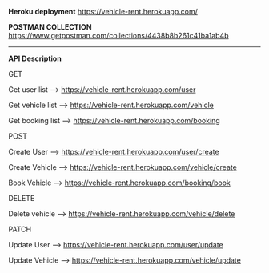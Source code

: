 **Heroku deployment**
https://vehicle-rent.herokuapp.com/

**POSTMAN COLLECTION**
https://www.getpostman.com/collections/4438b8b261c41ba1ab4b

---

**API Description**

GET

Get user list -->  https://vehicle-rent.herokuapp.com/user

Get vehicle list --> https://vehicle-rent.herokuapp.com/vehicle

Get booking list --> https://vehicle-rent.herokuapp.com/booking

POST

Create User --> https://vehicle-rent.herokuapp.com/user/create

Create Vehicle --> https://vehicle-rent.herokuapp.com/vehicle/create

Book Vehicle --> https://vehicle-rent.herokuapp.com/booking/book

DELETE

Delete vehicle --> https://vehicle-rent.herokuapp.com/vehicle/delete

PATCH

Update User --> https://vehicle-rent.herokuapp.com/user/update

Update Vehicle --> https://vehicle-rent.herokuapp.com/vehicle/update


